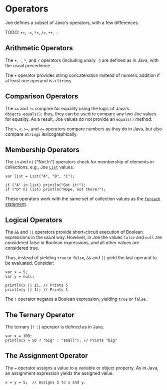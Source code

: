 # Operators

Joe defines a subset of Java's operators, with a few differences.

TODO: `+=`, `-=`, `*=`, `/=`, `++`, `--`

## Arithmetic Operators

The `+`, `-`, `*`, and `/` operators (including unary `-`) are defined as in 
Java, with the usual precedence.

The `+` operator provides string concatenation instead of numeric addition
if at least one operand is a `String`.

## Comparison Operators

The `==` and `!=` compare for equality using the logic of Java's 
`Objects.equals()`; thus, they can be used to compare any two Joe values for 
equality.  As a result, Joe values do not provide an `equals()` method.

The `>`, `<`, `>=`, and `<=` operators compare numbers as they do in Java,
but also compare `Strings` lexicographically.

## Membership Operators

The `in` and `ni` ("Not In") operators check for membership of elements in 
collections, e.g., Joe [`List`](library/type.joe.List.md) values.

```joe
var list = List("A", "B", "C");

if ("A" in list) println("Got it!");
if ("D" ni list) println("Nope, not there!");
```

These operators work with the same set of collection values as the 
[`foreach` statement](statements.md#foreach-loops).

## Logical Operators

The `&&` and `||` operators provide short-circuit execution of Boolean
expressions in the usual way.  However, in Joe the values `false` and `null` 
are considered false in Boolean expressions, and all other values are 
considered true.  

Thus, instead of yielding `true` or `false`, `&&` and `||` yield the 
last operand to be evaluated.  Consider:

```joe
var x = 5;
var y = null;

println(x || 1); // Prints 5
println(y || 1); // Prints 1
```

The `!` operator negates a Boolean expression, yielding `true` or `false`.

## The Ternary Operator

The ternary (`? :`) operator is defined as in Java.

```joe
var x = 100;
println(x > 50 ? "big" : "small"); // Prints "big"
```

## The Assignment Operator

The `=` operator assigns a value to a variable or object property.
As in Java, an assignment expression yields the assigned value.

```joe
x = y = 5;  // Assigns 5 to x and y.
```
